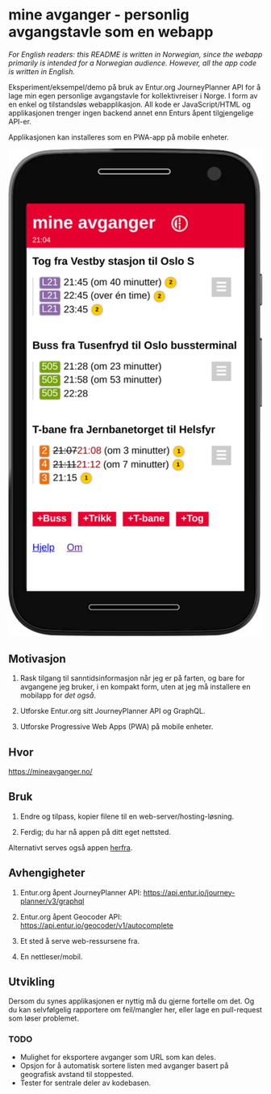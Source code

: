 # mine avganger - personlig avgangstavle som en webapp

*For English readers: this README is written in Norwegian, since the webapp
primarily is intended for a Norwegian audience. However, all the app code is
written in English.*

Eksperiment/eksempel/demo på bruk av Entur.org JourneyPlanner API for å lage min
egen personlige avgangstavle for kollektivreiser i Norge. I form av en enkel og
tilstandsløs webapplikasjon. All kode er JavaScript/HTML og applikasjonen
trenger ingen backend annet enn Enturs åpent tilgjengelige API-er.

Applikasjonen kan installeres som en PWA-app på mobile enheter.

![Screenshot](mineavganger_mobile_screenshot.png)

## Motivasjon

1. Rask tilgang til sanntidsinformasjon når jeg er på farten, og bare for
   avgangene jeg bruker, i en kompakt form, uten at jeg må installere en
   mobilapp for *det også*.

2. Utforske Entur.org sitt JourneyPlanner API og GraphQL.

3. Utforske Progressive Web Apps (PWA) på mobile enheter.


## Hvor

https://mineavganger.no/

## Bruk

1. Endre og tilpass, kopier filene til en web-server/hosting-løsning.

2. Ferdig; du har nå appen på ditt eget nettsted.

Alternativt serves også appen <a href="https://mineavganger.no/">herfra</a>.

## Avhengigheter

1. Entur.org åpent JourneyPlanner API: https://api.entur.io/journey-planner/v3/graphql

2. Entur.org åpent Geocoder API: https://api.entur.io/geocoder/v1/autocomplete

3. Et sted å serve web-ressursene fra.

4. En nettleser/mobil.

## Utvikling

Dersom du synes applikasjonen er nyttig må du gjerne fortelle om det. Og du kan
selvfølgelig rapportere om feil/mangler her, eller lage en pull-request som
løser problemet.

### TODO

- Mulighet for eksportere avganger som URL som kan deles.
- Opsjon for å automatisk sortere listen med avganger basert på geografisk avstand til stoppested.
- Tester for sentrale deler av kodebasen.
